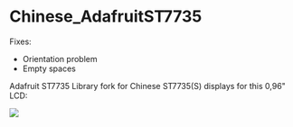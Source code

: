 # Chinese_AdafruitST7735

Fixes:
* Orientation problem
* Empty spaces

Adafruit ST7735 Library fork for Chinese ST7735(S) displays for this 0,96" LCD:

<img src="https://images.nexusapp.co/assets/2b/1f/4f/262241536.jpg"/>
